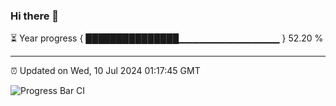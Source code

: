 ### Hi there 👋

⏳ Year progress { ███████████████▁▁▁▁▁▁▁▁▁▁▁▁▁▁▁ } 52.20 %

---

⏰ Updated on Wed, 10 Jul 2024 01:17:45 GMT

![Progress Bar CI](https://github.com/liununu/liununu/workflows/Progress%20Bar%20CI/badge.svg)
